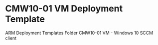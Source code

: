 # CMW10-01 VM Deployment Template
ARM Deployment Templates Folder CMW10-01 VM - Windows 10 SCCM client
